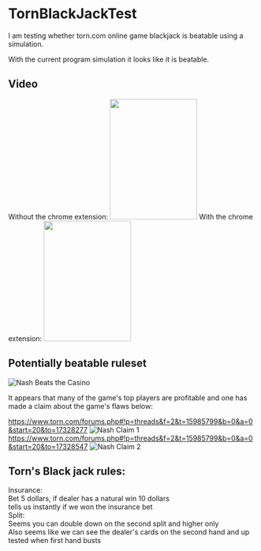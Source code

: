 # TornBlackJackTest
I am testing whether torn.com online game blackjack is beatable using a simulation.

With the current program simulation it looks like it is beatable. 

## Video
Without the chrome extension:
<img src="https://imgur.com/5IGnXnq.gif" width = "177" height = "244">
With the chrome extension:
<img src="https://imgur.com/9t1kbXZ.gif" width = "177" height = "244">

## Potentially beatable ruleset

![Nash Beats the Casino](https://github.com/WizardRubic/TornBlackJackTest/blob/testmake/res/nashWins.png "Nash Beats the Casino")

It appears that many of the game's top players are profitable and one has made a claim about the game's flaws below: 

https://www.torn.com/forums.php#!p=threads&f=2&t=15985799&b=0&a=0&start=20&to=17328277
![Nash Claim 1](https://github.com/WizardRubic/TornBlackJackTest/blob/testmake/res/nashPost1.png "Nash Claim 1")
https://www.torn.com/forums.php#!p=threads&f=2&t=15985799&b=0&a=0&start=20&to=17328547
![Nash Claim 2](https://github.com/WizardRubic/TornBlackJackTest/blob/testmake/res/nashPost2.png "Nash Claim 2")


## Torn's Black jack rules:

Insurance:  
    Bet 5 dollars, if dealer has a natural win 10 dollars  
    tells us instantly if we won the insurance bet  
Split:  
    Seems you can double down on the second split and higher only  
    Also seems like we can see the dealer's cards on the second hand and up  
        tested when first hand busts  

